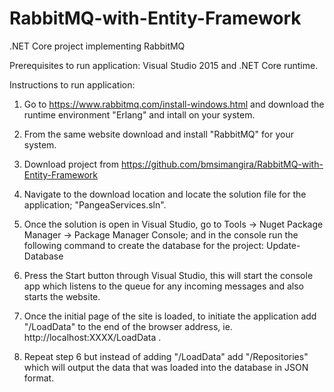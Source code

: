 # RabbitMQ-with-Entity-Framework
.NET Core project implementing RabbitMQ

Prerequisites to run application: Visual Studio 2015 and .NET Core runtime.

Instructions to run application:

1) Go to https://www.rabbitmq.com/install-windows.html and download the runtime environment "Erlang" and intall on your system.

2) From the same website download and install "RabbitMQ" for your system.

3) Download project from https://github.com/bmsimangira/RabbitMQ-with-Entity-Framework

4) Navigate to the download location and locate the solution file for the application; "PangeaServices.sln".

5) Once the solution is open in Visual Studio, go to Tools -> Nuget Package Manager -> Package Manager Console; and in the console run the following command to create the database for the project: Update-Database

6) Press the Start button through Visual Studio, this will start the console app which listens to the queue for any incoming messages and also starts the website.

6) Once the initial page of the site is loaded, to initiate the application add "/LoadData" to the end of the browser address, ie.  http://localhost:XXXX/LoadData .

7) Repeat step 6 but instead of adding "/LoadData" add "/Repositories" which will output the data that was loaded into the database in JSON format.
